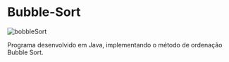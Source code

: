 # Bubble-Sort
![bobbleSort](https://user-images.githubusercontent.com/121234114/218273126-d40b64b5-7e93-4ecd-944d-623e049aa1e1.png)

Programa desenvolvido em Java, implementando o método de ordenação Bubble Sort.
